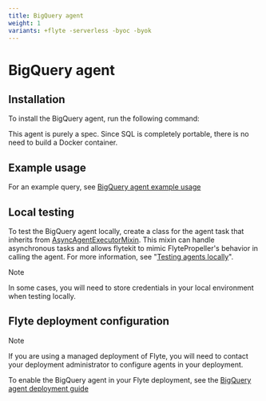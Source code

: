 ```yaml
---
title: BigQuery agent
weight: 1
variants: +flyte -serverless -byoc -byok
---
```


# BigQuery agent

## Installation

To install the BigQuery agent, run the following command:

This agent is purely a spec. Since SQL is completely portable, there is no need to build a Docker container.

## Example usage

For an example query, see [BigQuery agent example usage](./bigquery_agent_example_usage)

## Local testing

To test the BigQuery agent locally, create a class for the agent task that inherits from [AsyncAgentExecutorMixin](https://github.com/flyteorg/flytekit/blob/master/flytekit/extend/backend/base_agent.py#L262). This mixin can handle asynchronous tasks and allows flytekit to mimic FlytePropeller's behavior in calling the agent. For more information, see "[Testing agents locally](https://docs.flyte.org/en/latest/flyte_agents/testing_agents_in_a_local_python_environment.html)".

> [!NOTE]
>
> In some cases, you will need to store credentials in your local environment when testing locally.
>

## Flyte deployment configuration

> [!NOTE]
> If you are using a managed deployment of Flyte, you will need to contact your deployment administrator to configure agents in your deployment.

To enable the BigQuery agent in your Flyte deployment, see the [BigQuery agent deployment guide](/deployment/agents/bigquery.html#deployment-agent-setup-bigquery)

